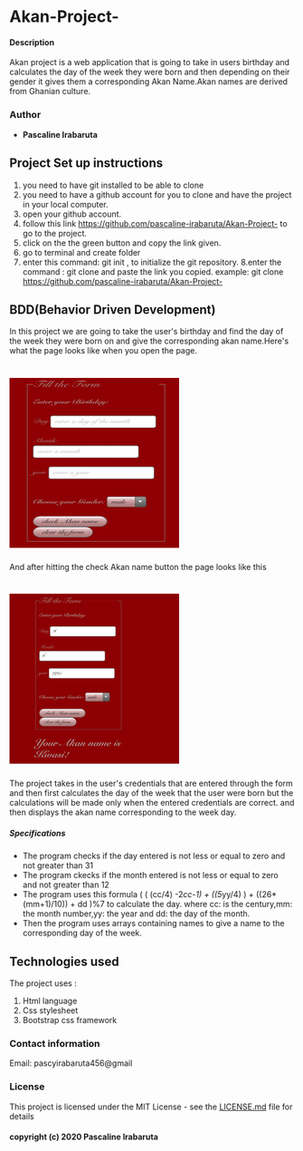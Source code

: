 # Akan-Project-
#### Description
Akan project is a web application that is going to take in users birthday and calculates the day of the week they were born
and then depending on their gender it gives them a corresponding Akan Name.Akan names are derived from Ghanian culture.

### Author
* **Pascaline Irabaruta**
## Project Set up instructions
 
 1. you need to have git installed to be able to clone
 2. you need to have a github account for you to clone and have the project in your local computer. 
 3. open your github account.
 4. follow this link https://github.com/pascaline-irabaruta/Akan-Project- to go to the project.
 5. click on the the green button and copy the link given.
 6. go to terminal and create folder
 7. enter this command: git init , to initialize the git repository.
 8.enter the command : git clone and paste the link you copied.
    example: git clone https://github.com/pascaline-irabaruta/Akan-Project- 

## BDD(Behavior Driven Development)
In this project we are going to take the user's birthday and find the day of the week they were born on and give the corresponding akan name.Here's what the page looks like when you open the page.
# <img src ="https://github.com/pascaline-irabaruta/Akan-Project-/blob/master/1.jpeg" width=300px height=300px>
And after hitting the check Akan name button the page looks like this
# <img src ="https://github.com/pascaline-irabaruta/Akan-Project-/blob/master/2.jpeg" width=300px height=300px>
The project takes in the user's credentials that are entered through the form and then first calculates the day of the week that the user were born but the calculations will be made only when the entered credentials are correct. and then displays the akan name corresponding to the week day.
##### Specifications
* The program checks if the day entered is not less or equal to zero and not greater than 31
* The program ckecks if the month entered is not less or equal to zero and not greater than 12
* The program uses this formula ( ( (cc/4) -2*cc-1) + ((5*yy/4) ) + ((26*(mm+1)/10)) + dd )%7 to calculate the day.
   where cc: is the century,mm: the month number,yy: the year and dd: the day of the month.
* Then the program uses arrays containing names to give a name to the corresponding day of the week.
   
   
## Technologies used
The project uses :
 1. Html language
 2. Css stylesheet
 3. Bootstrap css framework
 ### Contact information
 Email: pascyirabaruta456@gmail
 ### License
 This project is licensed under the MIT License - see the [LICENSE.md](LICENSE.md) file for details
 #### copyright (c) 2020 Pascaline Irabaruta
